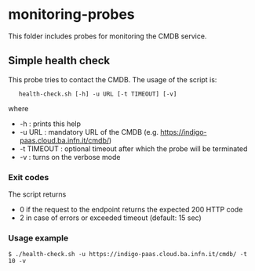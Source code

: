 # monitoring-probes

This folder includes probes for monitoring the CMDB service.

## Simple health check

This probe tries to contact the CMDB.
The usage of the script is:
```
   health-check.sh [-h] -u URL [-t TIMEOUT] [-v]
```
where

 * -h :           prints this help
 * -u URL :       mandatory URL of the CMDB (e.g. https://indigo-paas.cloud.ba.infn.it/cmdb/)
 * -t TIMEOUT :   optional timeout after which the probe will be terminated
 * -v :           turns on the verbose mode


### Exit codes

The script returns

 * 0 if the request to the endpoint returns the expected 200 HTTP code
 * 2 in case of errors or exceeded timeout (default: 15 sec)

### Usage example

```
$ ./health-check.sh -u https://indigo-paas.cloud.ba.infn.it/cmdb/ -t 10 -v
```